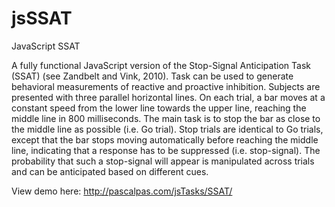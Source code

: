 # jsSSAT
JavaScript SSAT

A fully functional JavaScript version of the Stop-Signal Anticipation Task (SSAT) (see Zandbelt and Vink, 2010). Task can be used to generate behavioral measurements of reactive and proactive inhibition. Subjects are presented with three parallel horizontal lines. On each trial, a bar moves at a constant speed from the lower line towards the upper line, reaching the middle line in 800 milliseconds. The main task is to stop the bar as close to the middle line as possible (i.e. Go trial). Stop trials are identical to Go trials, except that the bar stops moving automatically before reaching the middle line, indicating that a response has to be suppressed (i.e. stop-signal). The probability that such a stop-signal will appear is manipulated across trials and can be anticipated based on different cues.

View demo here: http://pascalpas.com/jsTasks/SSAT/
